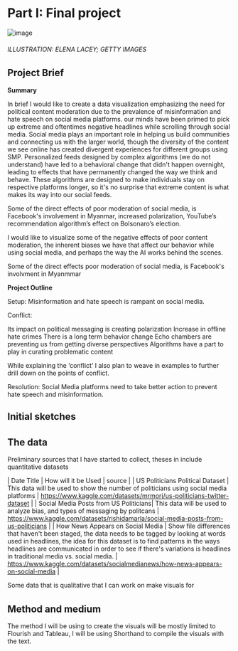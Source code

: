 
# Part I: Final project

![image](https://user-images.githubusercontent.com/117247447/203711803-ccc40c55-a03e-4192-9b25-49dfcab72f6c.png)
###### ILLUSTRATION: ELENA LACEY; GETTY IMAGES

## Project Brief

**Summary**

 In brief I would like to create a data visualization emphasizing the need for political content moderation due to the prevalence of misinformation and hate speech on social media platforms. our minds have been primed to pick up extreme and oftentimes negative headlines while scrolling through social media. Social media plays an important role in helping us build communities and connecting us with the larger world, though the diversity of the content we see online has created divergent experiences for different groups using SMP. Personalized feeds designed by complex algorithms (we do not understand)  have led to a  behavioral change that didn't happen overnight, leading to effects that have permanently changed the way we think and behave. These algorithms are designed to make individuals stay on respective platforms longer, so it's no surprise that extreme content is what makes its way into our social feeds. 

Some of the direct effects of poor moderation of social media, is Facebook's involvement in Myanmar, increased polarization, YouTube’s recommendation algorithm’s effect on Bolsonaro’s election. 

I would like to visualize some of the negative effects of poor content moderation, the inherent biases we have that affect our behavior while using social media, and perhaps the way the AI works behind the scenes. 


Some of the direct effects poor moderation of social media, is Facebook's involvment in Myanmmar 

**Project Outline**

Setup:
Misinformation and hate speech is rampant on social media.

Conflict: 

Its impact on political messaging is creating polarization
Increase in offline hate crimes
There is a long term behavior change
Echo chambers are preventing us from getting diverse perspectives
Algorithms have a part to play in curating problematic content

While explaining the ‘conflict’ I also plan to weave in examples to further drill down on the points of conflict. 

Resolution: 
Social Media platforms need to take better action to prevent hate speech and misinformation.


## Initial sketches

######

## The data

Preliminary sources that I have started to collect, theses in include quantitative datasets

| Date Title | How will it be Used | source  |
| US Politicians Political Dataset | This data will be used to show the number of politicians using social media platforms | https://www.kaggle.com/datasets/mrmorj/us-politicians-twitter-dataset  |
| Social Media Posts from US Politicians| This data will be used to analyze bias, and types of messaging by politcans  | https://www.kaggle.com/datasets/rishidamarla/social-media-posts-from-us-politicians |
| How News Appears on Social Media | Show file differences that haven't been staged, the data needs to be tagged by looking at words used in headlines, the idea for this dataset is to find patterns in the ways headlines are communicated in order to see if there's variations is headlines in traditional media vs. social media. | https://www.kaggle.com/datasets/socialmedianews/how-news-appears-on-social-media |


Some data that is qualitative that I can work on make visuals for 


######

## Method and medium

The method I will be using to create the visuals will be mostly limited to Flourish and Tableau, I will be using Shorthand to compile the visuals with the text. 


